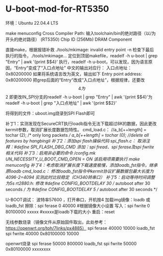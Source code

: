 # U-boot-mod-for-RT5350



环境：Ubuntu 22.04.4 LTS



make menuconfig
	Cross Compiler Path: 输入toolchain/bin的绝对路径（以/为开头的绝对路径）
	 (RT5350) Chip ID
	 (256Mb) DRAM Component
	

直接make，根据报错补救
	./tools/mkimage: invalid entry point -n
		检查下最后执行的指令，./tools/mkimage...
			定位到顶层makefile，readelf -h u-boot | grep "Entry" | awk '{print $$4}'
		执行，readelf -h u-boot，可以发现，因为语言原因，“Entry“变成了“入口点地址”
			中文的输出对应行：
				入口点地址：               0x80200000
			如果将系统语言改为英文，输出如下
				Entry point address:               0x80200000
		把grep后面的“Entry“改成“入口点地址”，根据规律，还要改$$4为$$2
		即更改IN_SPI分支的readelf -h u-boot | grep "Entry" | awk '{print $$4}'为
			readelf -h u-boot | grep "入口点地址" | awk '{print $$2}'
	

将得到的文件：uboot.img烧录到SPI Flash即可



补丁1：实测发现在SecureCRT执行loadb指令无法下载超过8K的数据，因此更改kermit参数，取消扩展长度数据包特性。
	cmd_load.c：
		//a_b[++length] = tochar (2);	/* only long packets */
		a_b[++length] = tochar (0);	//delete all features by hangbingli
补丁2：添加spi flash操纵代码
	spi_flash.c：
		取消注释：#define SPI_FLASH_DBG_CMD 
		添加：spi fread、spi ferase及spi fwrite相关代码
补丁3：启用非必要的命令
	/config.mk
		UN_NECESSITY_U_BOOT_CMD_OPEN = ON
		该启用项需要执行 make menuconfig
补丁4：考虑取消扩展长度下载速度极慢，添加loadb_fst指令，继承原loadb
	cmd_load.c：
	修改loadb_fst指令中kermit协议扩展数据包最大长度为4096-2=4094
	实测此时比较稳定（CH340转串口）
补丁5：启动等待时间调整为5s
	rt2880.h:
		修改 #define CONFIG_BOOTDELAY	30	/* autoboot after 30 seconds	*/ 
		为 #define CONFIG_BOOTDELAY	5	/* autoboot after 30 seconds	*/

U-BOOT调试：
	波特率57600 ，打开串口，开机按4
	加载img镜像：loadb 或 loadb_fst
	擦除：spi ferase 0 40000			#根据镜像大小设置
	写入：spi fwrite 0 80100000 xxxxx		#xxxxx是loadb下载的大小
	重启：reset

无线参数烧录（镜像文件从原始固件取出，此处参考：https://openwrt.org/toh/7links/px4885）
	spi ferase 40000 10000
	loadb_fst
	spi fwrite 40000 0x80100000 10000

openwrt烧录
	spi ferase 50000 800000
	loadb_fst
	spi fwrite 50000 0x80100000 xxxxxxxx



